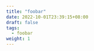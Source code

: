 ```yaml
---
title: "foobar"
date: 2022-10-01T23:39:15+08:00
draft: false
tags: 
  - foobar
weight: 1
---
```




